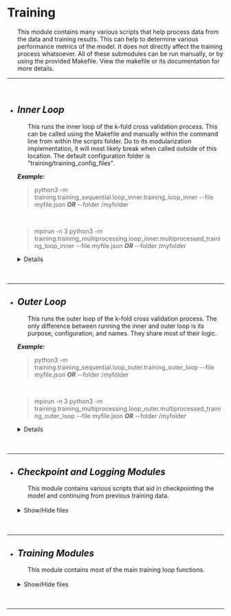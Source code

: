 # **Training**

<ul> 
    This module contains many various scripts that help process data from the data and training results. This can help to determine various performance metrics of the model. It does not directly affect the training process whatsoever. 
    All of these submodules can be run manually, or by using the provided Makefile. View the makefile or its documentation for more details.

</ul> <hr> <br> 

+ ## ***Inner Loop***
    <ul> 
        This runs the inner loop of the k-fold cross validation process. This can be called using the Makefile and manually within the command line from within the scripts folder. Do to its modularization implementation, it will most likely break when called outside of this location. The default configuration folder is "training/training_config_files".
    </ul>

    ***Example:*** 
    >python3 -m training.training_sequential.loop_inner.training_loop_inner --file myfile.json ***OR*** --folder /myfolder
    
    <br>
    
    >mpirun -n 3 python3 -m training.training_multiprocessing.loop_inner.multiprocessed_training_loop_inner --file myfile.json ***OR*** --folder /myfolder

    <details>

    * ***Input:*** The configuration file or folder. *(Optional)*
    * ***Output:*** Trained models, prediction results, and other various metrics.
    * ***example_model_config.json:***
        ```json
        {
            "hyperparameters": {
                "batch_size": 24,
                "channels": 1,
                "cropping_position": [40, 10],
                "decay": 0.01,
                "do_cropping": true,
                "epochs": 6,
                "learning_rate": 0.01,
                "momentum": 0.9,
                "patience": 10
            },

            "data_input_directory": "[path]/ep_intensity",
            "output_path": "[path]/training",
            "job_name": "InceptionV3_test_1",
            
            "k_epoch_checkpoint_frequency": 2,

            "shuffle_the_images": true,
            "shuffle_the_folds": false,
            "seed": 9,

            "class_names": ["fat", "ligament", "flavum", "epidural space", "spinal cord"],
            "selected_model_name": "InceptionV3",
            "subject_list": ["e1", "e2", "e3", "e4", "e5", "e6"],
            "test_subjects": ["e1", "e2"],
            "validation_subjects": ["e3", "e4"],

            "image_size": [800, 400],
            "target_height": 241,
            "target_width": 181
        }

        ```
        * ***hyperparameters:*** These are the parameters needed for the training step.
          * ***batch_size:*** This will divide the input datasets into n training batches.
          * ***channels:*** The image channels in which the image will be processed on.
          * ***cropping_position:*** The position at which to crop the image.
          * ***decay:*** Decays the learning rate over time.
          * ***do_cropping:*** Whether to crop the input images.
          * ***epochs:*** The number of training epochs.
          * ***learning_rate:*** The learning speed.
          * ***momentum:*** Helps the learning rate's speed by speeding up the gradient descent search.
          * ***patience:*** How long to wait for improvement within early stopping.
        * ***data_input_directory:*** Where the input images are located. No specific structure is needed.
        * ***output_path:*** Where to write the results to.
        * ***job_name:*** The name of your job. Will mainly affect checkpointing file names.
        * ***k_epoch_checkpoint_frequency:*** How many epochs should checkpoints be saved.
        * ***shuffle_the_images:*** Whether to randomly shuffle the image paths.
        * ***shuffle_the_folds:*** Whether to randomly shuffle the training folds.
        * ***seed:*** The random seed.
        * ***class_names:*** The names of the image classes or labels.
        * ***selected_model_name:*** The model type to create. The choices are: resnet_50, resnet_VGG16, InceptionV3, ResNet50V2, and Xception.
        * ***subject_list:*** The list of all training subjects found in the data. 
        * ***test_subjects:*** The list of the particular testing subjects.
        * ***validation_subjects:*** The list of the particular validation subjects.
        * ***image_size:*** The expected image size.
        * ***target_height:*** The target image height.
        * ***target_width:*** The target image width.
  
    </details> </hr> <br> <br>
<hr>


+ ## ***Outer Loop***
    <ul> 
        This runs the outer loop of the k-fold cross validation process. The only difference between running the inner and outer loop is its purpose, configuration, and names. They share most of their logic.
    </ul>

    ***Example:*** 
    >python3 -m training.training_sequential.loop_outer.training_outer_loop --file myfile.json ***OR*** --folder /myfolder
    
    <br>
    
    >mpirun -n 3 python3 -m training.training_multiprocessing.loop_outer.multiprocessed_training_outer_loop --file myfile.json ***OR*** --folder /myfolder

    <details>

    * ***Input:*** The configuration file or folder. *(Optional)*
    * ***Output:*** Trained models, prediction results, and other various metrics.
    * ***example_model_config.json:***
        ```json
        {
            "hyperparameters": {
                "batch_size": 24,
                "channels": 1,
                "cropping_position": [40, 10],
                "decay": 0.01,
                "do_cropping": true,
                "epochs": 6,
                "learning_rate": 0.01,
                "momentum": 0.9
            },

            "data_input_directory": "[path]/ep_intensity",
            "output_path": "[path]/training",
            "job_name": "InceptionV3_test_1",
            
            "k_epoch_checkpoint_frequency": 2,

            "shuffle_the_images": true,
            "shuffle_the_folds": false,
            "seed": 9,

            "class_names": ["fat", "ligament", "flavum", "epidural space", "spinal cord"],
            "selected_model_name": "InceptionV3",
            "subject_list": ["e1", "e2", "e3", "e4", "e5", "e6"],
            "test_subjects": ["e1", "e2"],

            "image_size": [800, 400],
            "target_height": 241,
            "target_width": 181
        }

        ```
        * ***hyperparameters:*** These are the parameters needed for the training step.
          * ***batch_size:*** This will divide the input datasets into n training batches.
          * ***channels:*** The image channels in which the image will be processed on.
          * ***cropping_position:*** The position at which to crop the image.
          * ***decay:*** Decays the learning rate over time.
          * ***do_cropping:*** Whether to crop the input images.
          * ***epochs:*** The number of training epochs.
          * ***learning_rate:*** The learning speed.
          * ***momentum:*** Helps the learning rate's speed by speeding up the gradient descent search.
        * ***data_input_directory:*** Where the input images are located. No specific structure is needed.
        * ***output_path:*** Where to write the results to.
        * ***job_name:*** The name of your job. Will mainly affect checkpointing file names.
        * ***k_epoch_checkpoint_frequency:*** How many epochs should checkpoints be saved.
        * ***shuffle_the_images:*** Whether to randomly shuffle the image paths.
        * ***shuffle_the_folds:*** Whether to randomly shuffle the training folds.
        * ***seed:*** The random seed.
        * ***class_names:*** The names of the image classes or labels.
        * ***selected_model_name:*** The model type to create. The choices are: resnet_50, resnet_VGG16, InceptionV3, ResNet50V2, and Xception.
        * ***subject_list:*** The list of all training subjects found in the data. 
        * ***test_subjects:*** The list of the particular testing subjects.
        * ***image_size:*** The expected image size.
        * ***target_height:*** The target image height.
        * ***target_width:*** The target image width.
  
    </details> </hr> <br> <br>
<hr>


+ ## ***Checkpoint and Logging Modules***
    <ul> 
        This module contains various scripts that aid in checkpointing the model and continuing from previous training data.
    </ul> <br>
    <details>
    <summary>Show/Hide files</summary>

    1) ### ***checkpointer.py:***
        <ul> 
            This has the ability to write and load checkpoints. This allows the model to continue off from a previous training session. The checkpoints are saved in the same format as regular models, in h5 form.
        </ul>

    2) ### ***logger.py:***
        <ul> 
            This allows the training loop to log the most recent training state. This will allow the training loop to carry off from a cancelled job. Things like the testing subject, validation subject, and various training fold properties are stored using the functions within. It has the ability to read, write, and delete log files.
        </ul>

    </details> <br> <br>
<hr>



+ ## ***Training Modules***
    <ul> 
        This module contains most of the main training loop functions.
    </ul> <br>
    <details>
    <summary>Show/Hide files</summary>

    1) ### ***Data Processing: fold_generator.py:***
        <ul> 
            This will generate a list of training folds and the number of rotations for a given subject.
        </ul>

    2) ### ***Data Processing: index_getter.py:***
        <ul> 
            This will generate ordered lists for the labels, label-indexes, and subjects of the input images from their names.
        </ul>

    3) ### ***Data Processing: training_preparation.py:***
        <ul> 
            This is where basic training loop data is generated. Things like files, indexes, and folds are created here.
        </ul>

    4) ### ***Image Processing: image_getter.py:***
        <ul> 
            This retrieves every image from the given input file path.
        </ul>

    5) ### ***Image Processing: image_parser.py:***
        <ul> 
            This parses the input images as tensors.
        </ul>

    6) ### ***Image Processing: image_reader.py:***
        <ul> 
            A (currently unused) bit of code. Meant to implememt custom image reading classes.
        </ul>

    7) ### ***Model Processing:model_creator.py:***
        <ul> 
            This generates a model object, based on the given configuration.
        </ul>

    8) ### ***Output Processing: console_printing.py:***
        <ul> 
            This contains a basic printing function. It may be removed later.
        </ul>

    9) ### ***Output Processing: result_outputter.py:***
        <ul> 
            This outputs various training metrics after the process is done within each fold.
        </ul>

    10) ### ***Training Processing: training_fold.py:***
        <ul> 
            This is the main training function. Here is where the model is trained and its data is saved within a log and checkpoint.
        </ul>

    11) ### ***Training Processing: ttraining_loop.py:***
        <ul> 
            This module runs all of the training folds for a particular subject.
        </ul>

    </details> <br> <br>
<hr>


